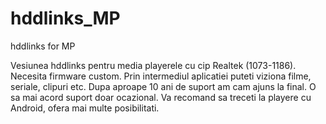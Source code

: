 # hddlinks_MP
hddlinks for MP

Vesiunea hddlinks pentru media playerele cu cip Realtek (1073-1186).
Necesita firmware custom. Prin intermediul aplicatiei puteti viziona filme, seriale, clipuri etc.
Dupa aproape 10 ani de suport am cam ajuns la final. O sa mai acord suport doar ocazional.
Va recomand sa treceti la playere cu Android, ofera mai multe posibilitati.
